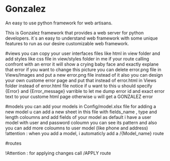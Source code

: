 # Gonzalez
An easy to use python framework for web artisans.

 
This is Gonzalez framework that provides a web server for python developers. it`s an easy to understand web framework with some unique features to run as our desire customizable web framework.


#views
you can copy your user interfaces files like html  in view folder
and add styles like css file in view/styles folder
in me if your route calling confront with an error 
it will show a crying baby face and exactly explane that error 
if you want to change this picture you can delete error.png file in 
Views/Images and put a new error.png file instead of it
also you can design your own custome error page and put that 
instead of error.html in Views folder instead of error.html file
notice if u want to this u should specify {Error} and {Error_message}
varrible to let me dump error id and exact error text to your
custome html page otherwise u will get a GONZALEZ error


#models
you can add your models in Config/model.xlsx file 
for adding a new model u can add a new sheet in this file with 
fields_name , type and length coloumns and add fields of your model
as default i have a user model with user and password coloumn
you can see its pattern and also you can add more coloumns to user model 
(like phone and address)
!attention : when you add a model, i automaticly add a /{Model_name} route

#routes




!Attention : for applying changes call /APPLY route